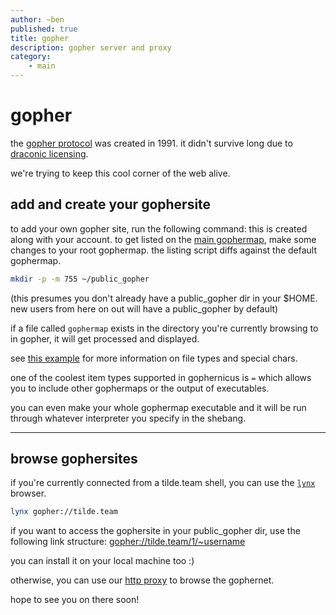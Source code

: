 ```yaml
---
author: ~ben
published: true
title: gopher
description: gopher server and proxy
category:
    - main
---
```


# gopher

the [gopher protocol](http://en.wikipedia.org/wiki/Gopher_(protocol)) was 
created in 1991. it didn't survive long due to [draconic licensing](
    http://www.nic.funet.fi/pub/vms/networking/gopher/gopher-software-licensing-policy.ancient).

we're trying to keep this cool corner of the web alive.

## add and create your gophersite

to add your own gopher site, run the following command:
this is created along with your account. to get listed on the [main gophermap](gopher://tilde.team),
make some changes to your root gophermap. the listing script diffs against the default gophermap.
```bash
mkdir -p -m 755 ~/public_gopher
```
(this presumes you don't already have a public_gopher dir in your $HOME.
new users from here on out will have a public_gopher by default)

if a file called `gophermap` exists in the directory you're currently
browsing to in gopher, it will get processed and displayed.

see [this example](https://github.com/gophernicus/gophernicus/blob/master/README.Gophermap)
for more information on file types and special chars.

one of the coolest item types supported in gophernicus is `=` which allows you
to include other gophermaps or the output of executables.

you can even make your whole gophermap executable and it will be run through
whatever interpreter you specify in the shebang.

---

## browse gophersites

if you're currently connected from a tilde.team shell, you can use the
[`lynx`](https://lynx.browser.org/) browser.
```bash
lynx gopher://tilde.team
```

if you want to access the gophersite in your public_gopher dir, use the following
link structure: [gopher://tilde.team/1/~username](gopher://tilde.team/1/~username)

you can install it on your local machine too :)

otherwise, you can use our [http proxy](https://gopher.tildeverse.org/tilde.team) to browse the gophernet.

hope to see you on there soon!
